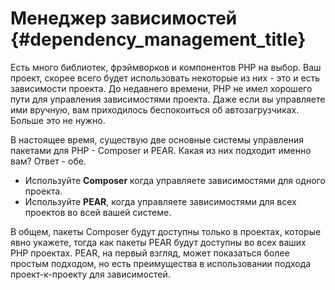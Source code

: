 # Менеджер зависимостей {#dependency_management_title}

Есть много библиотек, фрэймворков и компонентов PHP на выбор. Ваш проект, скорее всего будет использовать некоторые из них - это и есть зависимости проекта. До недавнего времени, PHP не имел хорошего пути для управления зависимостями проекта. Даже если вы управляете ими вручную, вам приходилось беспокоиться об автозагрузчиках. Больше это не нужно.

В настоящее время, существую две основные системы управления пакетами для PHP - Composer и PEAR. Какая из них подходит именно вам? Ответ - обе.

 * Используйте **Composer** когда управляете зависимостями для одного проекта.
 * Используйте **PEAR**, когда управляете зависимостями для всех проектов во всей вашей системе.

В общем, пакеты Composer будут доступны только в проектах, которые явно укажете, тогда как пакеты PEAR будут доступны во всех ваших PHP проектах. PEAR, на первый взгляд, может показаться более простым подходом, но есть преимущества в использовании подхода проект-к-проекту для зависимостей.
